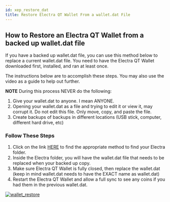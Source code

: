 ```yaml
---
id: xep_restore_dat
title: Restore Electra QT Wallet From a wallet.dat File
---
```


## How to Restore an Electra QT Wallet from a backed up wallet.dat file

If you have a backed up wallet.dat file, you can use this method below to replace a current wallet.dat file. You need to have the Electra QT Wallet downloaded first, installed, and ran at least once.

The instructions below are to accomplish these steps. You may also use the video as a guide to help out further. 

**NOTE**
During this process NEVER do the following:

1. Give your wallet.dat to anyone. I mean ANYONE.
2. Opening your wallet.dat as a file and trying to edit it or view it, may corrupt it. Do not edit this file. Only move, copy, and paste the file.
3. Create backups of backups in different locations (USB stick, computer, different hard drive, etc)

### Follow These Steps

1. Click on the link [HERE](test1.md) to find the appropriate method to find your Electra folder.
2. Inside the Electra folder, you will have the wallet.dat file that needs to be replaced when your backed up copy.
3. Make sure Electra QT Wallet is fully closed, then replace the wallet.dat (keep in mind wallet.dat needs to have the EXACT name as wallet.dat)
4. Restart the Electra QT Wallet and allow a full sync to see any coins if you had them in the previous wallet.dat.
 

[![wallet_restore](https://img.youtube.com/vi/yZkR_hWx1u8/0.jpg)](https://www.youtube.com/watch?v=yZkR_hWx1u8 "Electra ECA Wallet Restore")
